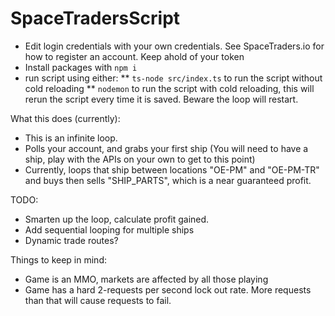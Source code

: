 # SpaceTradersScript
* Edit login credentials with your own credentials.  See SpaceTraders.io for how to register an account.  Keep ahold of your token
* Install packages with `npm i`
* run script using either:
** `ts-node src/index.ts` to run the script without cold reloading
** `nodemon` to run the script with cold reloading, this will rerun the script every time it is saved.  Beware the loop will restart.

What this does (currently):

* This is an infinite loop.
* Polls your account, and grabs your first ship (You will need to have a ship, play with the APIs on your own to get to this point)
* Currently, loops that ship between locations "OE-PM" and "OE-PM-TR" and buys then sells "SHIP_PARTS", which is a near guaranteed profit.

TODO:
* Smarten up the loop, calculate profit gained.
* Add sequential looping for multiple ships
* Dynamic trade routes?

Things to keep in mind:
* Game is an MMO, markets are affected by all those playing
* Game has a hard 2-requests per second lock out rate.  More requests than that will cause requests to fail.
